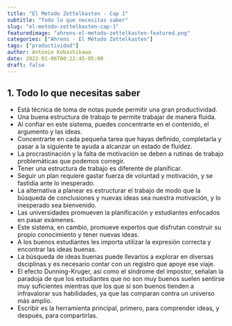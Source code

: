 ```yaml
---
title: "El Metodo Zettelkasten - Cap 1"
subtitle: "Todo lo que necesitas saber"
slug: "el-metodo-zettelkasten-cap-1"
featuredimage: "ahrens-el-metodo-zettelkasten-featured.png"
categories: ["Ahrens - El Método Zettelkasten"]
tags: ["productividad"]
author: Antonio Kobashikawa
date: 2022-01-06T00:22:45-05:00
draft: false
---
```


<!--more-->

## 1. Todo lo que necesitas saber
- Está técnica de toma de notas puede permitir una gran productividad.
- Una buena estructura de trabajo te permite trabajar de manera fluida.
- Al confiar en este sistema, puedes concentrarte en el contenido, el argumento y las ideas.
- Concentrarte en cada pequeña tarea que hayas definido, completarla y pasar a la siguiente te ayuda a alcanzar un estado de fluidez.
- La procrastinación y la falta de motivación se deben a rutinas de trabajo problemáticas que podemos corregir.
- Tener una estructura de trabajo es diferente de planificar.
- Seguir un plan requiere gastar fuerza de voluntad y motivación, y se fastidia ante lo inesperado.
- La alternativa a planear es estructurar el trabajo de modo que la búsqueda de conclusiones y nuevas ideas sea nuestra motivación, y lo inesperado sea bienvenido.
- Las universidades promueven la planificación y estudiantes enfocados en pasar exámenes.
- Este sistema, en cambio, promueve expertos que disfrutan construir su propio conocimiento y tener nuevas ideas.
- A los buenos estudiantes les importa utilizar la expresión correcta y encontrar las ideas buenas.
- La búsqueda de ideas buenas puede llevarlos a explorar en diversas dsciplinas y es necesario contar con un registro que apoye ese viaje.
- El efecto Dunning-Kruger, así como el síndrome del impostor, señalan la paradoja de que los estudiantes que no son muy buenos suelen sentirse muy suficientes mientras que los que sí son buenos tienden a infravalorar sus habilidades, ya que las comparan contra un universo más amplio.
- Escribir es la herramienta principal, primero, para comprender ideas, y después, para compartirlas.